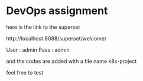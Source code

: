 # DevOps assignment
here is the link to the superset

http://localhost:8088/superset/welcome/

User : admin
Pass : admin

and the codes are added with a file name k8s-project

feel free to test
